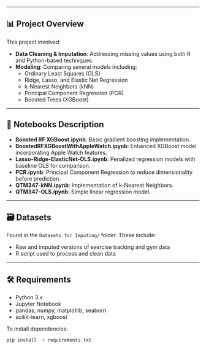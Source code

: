 
---

## 📊 Project Overview

This project involved:
- **Data Cleaning & Imputation**: Addressing missing values using both R and Python-based techniques.
- **Modeling**: Comparing several models including:
  - Ordinary Least Squares (OLS)
  - Ridge, Lasso, and Elastic Net Regression
  - k-Nearest Neighbors (kNN)
  - Principal Component Regression (PCR)
  - Boosted Trees (XGBoost)

---

## 📂 Notebooks Description

- **Boosted RF XGBoost.ipynb**: Basic gradient boosting implementation.
- **BoostedRFXGBoostWithAppleWatch.ipynb**: Enhanced XGBoost model incorporating Apple Watch features.
- **Lasso-Ridge-ElasticNet-OLS.ipynb**: Penalized regression models with baseline OLS for comparison.
- **PCR.ipynb**: Principal Component Regression to reduce dimensionality before prediction.
- **QTM347-kNN.ipynb**: Implementation of k-Nearest Neighbors.
- **QTM347-OLS.ipynb**: Simple linear regression model.

---

## 🗃️ Datasets

Found in the `Datasets for Imputing/` folder. These include:
- Raw and imputed versions of exercise tracking and gym data
- R script used to process and clean data

---

## 🛠️ Requirements

- Python 3.x
- Jupyter Notebook
- pandas, numpy, matplotlib, seaborn
- scikit-learn, xgboost

To install dependencies:
```bash
pip install -r requirements.txt
